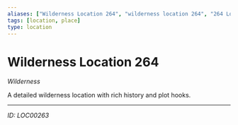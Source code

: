 ```yaml
---
aliases: ["Wilderness Location 264", "wilderness location 264", "264 Location Wilderness"]
tags: [location, place]
type: location
---
```


# Wilderness Location 264

*Wilderness*

A detailed wilderness location with rich history and plot hooks.

---
*ID: LOC00263*